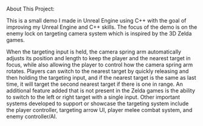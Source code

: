 About This Project:

This is a small demo I made in Unreal Engine using C++ with the goal of improving my Unreal Engine and C++ skills. The focus of the demo is on the enemy lock on targeting camera system which is inspired by the 3D Zelda games. 

When the targeting input is held, the camera spring arm automatically adjusts its position and length to keep the player and the nearest target in focus, while also allowing the player to control how the camera spring arm rotates. Players can switch to the nearest target by quickly releasing and then holding the targeting input, and if the nearest target is the same as last time, it will target the second nearest target if there is one in range. An additional feature added that is not present in the Zelda games is the ability to switch to the left or right target with a single input. Other important systems developed to support or showcase the targeting system include the player controller, targeting arrow UI, player melee combat system, and enemy controller/AI.
